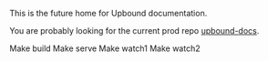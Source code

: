 This is the future home for Upbound documentation.

You are probably looking for the current prod repo [upbound-docs](http://github.com/upbound/upbound-docs).



Make build
Make serve
Make watch1
Make watch2
